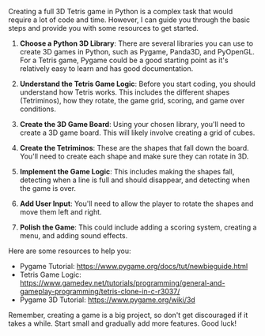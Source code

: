 Creating a full 3D Tetris game in Python is a complex task that would require a lot of code and time. However, I can guide you through the basic steps and provide you with some resources to get started.

1. **Choose a Python 3D Library**: There are several libraries you can use to create 3D games in Python, such as Pygame, Panda3D, and PyOpenGL. For a Tetris game, Pygame could be a good starting point as it's relatively easy to learn and has good documentation.

2. **Understand the Tetris Game Logic**: Before you start coding, you should understand how Tetris works. This includes the different shapes (Tetriminos), how they rotate, the game grid, scoring, and game over conditions.

3. **Create the 3D Game Board**: Using your chosen library, you'll need to create a 3D game board. This will likely involve creating a grid of cubes.

4. **Create the Tetriminos**: These are the shapes that fall down the board. You'll need to create each shape and make sure they can rotate in 3D.

5. **Implement the Game Logic**: This includes making the shapes fall, detecting when a line is full and should disappear, and detecting when the game is over.

6. **Add User Input**: You'll need to allow the player to rotate the shapes and move them left and right.

7. **Polish the Game**: This could include adding a scoring system, creating a menu, and adding sound effects.

Here are some resources to help you:

- Pygame Tutorial: https://www.pygame.org/docs/tut/newbieguide.html
- Tetris Game Logic: https://www.gamedev.net/tutorials/programming/general-and-gameplay-programming/tetris-clone-in-c-r3037/
- Pygame 3D Tutorial: https://www.pygame.org/wiki/3d

Remember, creating a game is a big project, so don't get discouraged if it takes a while. Start small and gradually add more features. Good luck!
